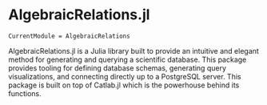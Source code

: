 # AlgebraicRelations.jl

```@meta
CurrentModule = AlgebraicRelations
```

AlgebraicRelations.jl is a Julia library built to provide an intuitive and elegant method for generating and querying a scientific database. This package provides tooling for defining database schemas, generating query visualizations, and connecting directly up to a PostgreSQL server. This package is built on top of Catlab.jl which is the powerhouse behind its functions.
